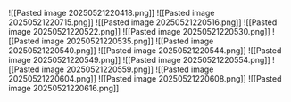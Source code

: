 ![[Pasted image 20250521220418.png]]
![[Pasted image 20250521220715.png]]
![[Pasted image 20250521220516.png]]
![[Pasted image 20250521220522.png]]
![[Pasted image 20250521220530.png]]
![[Pasted image 20250521220535.png]]
![[Pasted image 20250521220540.png]]
![[Pasted image 20250521220544.png]]
![[Pasted image 20250521220549.png]]
![[Pasted image 20250521220554.png]]
![[Pasted image 20250521220559.png]]
![[Pasted image 20250521220604.png]]
![[Pasted image 20250521220608.png]]
![[Pasted image 20250521220616.png]]

